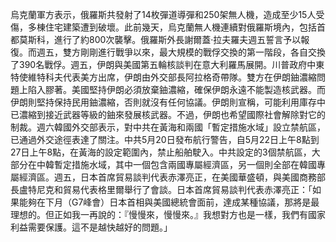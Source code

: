 烏克蘭軍方表示，俄羅斯共發射了14枚彈道導彈和250架無人機，造成至少15人受傷，多棟住宅建築遭到破壞。此前幾天，烏克蘭無人機連續對俄羅斯境內，包括首都莫斯科，進行了約800次襲擊。俄羅斯外長謝爾蓋·拉夫羅夫週五誓言予以報復。而週五，雙方剛剛進行戰爭以來，最大規模的戰俘交換的第一階段，各自交換了390名戰俘。週五，伊朗與美國第五輪核談判在意大利羅馬展開。川普政府中東特使維特科夫代表美方出席，伊朗由外交部長阿拉格奇帶隊。雙方在伊朗鈾濃縮問題上陷入膠著。美國堅持伊朗必須放棄鈾濃縮，確保伊朗永遠不能製造核武器。而伊朗則堅持保持民用鈾濃縮，否則就沒有任何協議。伊朗則宣稱，可能利用庫存中已濃縮到接近武器等級的鈾來發展核武器。不過，伊朗也希望國際社會解除對它的制裁。週六韓國外交部表示，對中共在黃海和兩國「暫定措施水域」設立禁航區，已通過外交途徑表達了關注。中共5月20日發布航行警告，自5月22日上午8點到27日上午8點，在黃海的設定範圍內，禁止船舶駛入。中共設定的3個禁航區，大部分在中韓暫定措施水域，其中一個包含兩國專屬經濟區，另一個則全部在韓國專屬經濟區。週五，日本首席貿易談判代表赤澤亮正，在美國華盛頓，與美國商務部長盧特尼克和貿易代表格里爾舉行了會談。日本首席貿易談判代表赤澤亮正：「如果能夠在下月（G7峰會）日本首相與美國總統會面前，達成某種協議，那將是最理想的。但正如我一再說的：『慢慢來，慢慢來。』我想對方也是一樣，我們有國家利益需要保護。這不是越快越好的問題。」